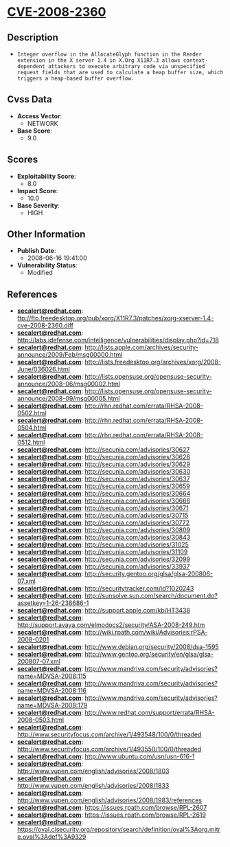 
# [CVE-2008-2360](https://cve.mitre.org/cgi-bin/cvename.cgi?name=CVE-2008-2360)

## Description

- `Integer overflow in the AllocateGlyph function in the Render extension in the X server 1.4 in X.Org X11R7.3 allows context-dependent attackers to execute arbitrary code via unspecified request fields that are used to calculate a heap buffer size, which triggers a heap-based buffer overflow.`

## Cvss Data

- **Access Vector**:
  - NETWORK
- **Base Score**:
  - 9.0

## Scores

- **Exploitability Score**:
  - 8.0
- **Impact Score**:
  - 10.0
- **Base Severity**:
  - HIGH

## Other Information

- **Publish Date**:
  - 2008-06-16 19:41:00
- **Vulnerability Status**:
  - Modified

## References

- **secalert@redhat.com**: ftp://ftp.freedesktop.org/pub/xorg/X11R7.3/patches/xorg-xserver-1.4-cve-2008-2360.diff
- **secalert@redhat.com**: http://labs.idefense.com/intelligence/vulnerabilities/display.php?id=718
- **secalert@redhat.com**: http://lists.apple.com/archives/security-announce/2009/Feb/msg00000.html
- **secalert@redhat.com**: http://lists.freedesktop.org/archives/xorg/2008-June/036026.html
- **secalert@redhat.com**: http://lists.opensuse.org/opensuse-security-announce/2008-06/msg00002.html
- **secalert@redhat.com**: http://lists.opensuse.org/opensuse-security-announce/2008-09/msg00005.html
- **secalert@redhat.com**: http://rhn.redhat.com/errata/RHSA-2008-0502.html
- **secalert@redhat.com**: http://rhn.redhat.com/errata/RHSA-2008-0504.html
- **secalert@redhat.com**: http://rhn.redhat.com/errata/RHSA-2008-0512.html
- **secalert@redhat.com**: http://secunia.com/advisories/30627
- **secalert@redhat.com**: http://secunia.com/advisories/30628
- **secalert@redhat.com**: http://secunia.com/advisories/30629
- **secalert@redhat.com**: http://secunia.com/advisories/30630
- **secalert@redhat.com**: http://secunia.com/advisories/30637
- **secalert@redhat.com**: http://secunia.com/advisories/30659
- **secalert@redhat.com**: http://secunia.com/advisories/30664
- **secalert@redhat.com**: http://secunia.com/advisories/30666
- **secalert@redhat.com**: http://secunia.com/advisories/30671
- **secalert@redhat.com**: http://secunia.com/advisories/30715
- **secalert@redhat.com**: http://secunia.com/advisories/30772
- **secalert@redhat.com**: http://secunia.com/advisories/30809
- **secalert@redhat.com**: http://secunia.com/advisories/30843
- **secalert@redhat.com**: http://secunia.com/advisories/31025
- **secalert@redhat.com**: http://secunia.com/advisories/31109
- **secalert@redhat.com**: http://secunia.com/advisories/32099
- **secalert@redhat.com**: http://secunia.com/advisories/33937
- **secalert@redhat.com**: http://security.gentoo.org/glsa/glsa-200806-07.xml
- **secalert@redhat.com**: http://securitytracker.com/id?1020243
- **secalert@redhat.com**: http://sunsolve.sun.com/search/document.do?assetkey=1-26-238686-1
- **secalert@redhat.com**: http://support.apple.com/kb/HT3438
- **secalert@redhat.com**: http://support.avaya.com/elmodocs2/security/ASA-2008-249.htm
- **secalert@redhat.com**: http://wiki.rpath.com/wiki/Advisories:rPSA-2008-0201
- **secalert@redhat.com**: http://www.debian.org/security/2008/dsa-1595
- **secalert@redhat.com**: http://www.gentoo.org/security/en/glsa/glsa-200807-07.xml
- **secalert@redhat.com**: http://www.mandriva.com/security/advisories?name=MDVSA-2008:115
- **secalert@redhat.com**: http://www.mandriva.com/security/advisories?name=MDVSA-2008:116
- **secalert@redhat.com**: http://www.mandriva.com/security/advisories?name=MDVSA-2008:179
- **secalert@redhat.com**: http://www.redhat.com/support/errata/RHSA-2008-0503.html
- **secalert@redhat.com**: http://www.securityfocus.com/archive/1/493548/100/0/threaded
- **secalert@redhat.com**: http://www.securityfocus.com/archive/1/493550/100/0/threaded
- **secalert@redhat.com**: http://www.ubuntu.com/usn/usn-616-1
- **secalert@redhat.com**: http://www.vupen.com/english/advisories/2008/1803
- **secalert@redhat.com**: http://www.vupen.com/english/advisories/2008/1833
- **secalert@redhat.com**: http://www.vupen.com/english/advisories/2008/1983/references
- **secalert@redhat.com**: https://issues.rpath.com/browse/RPL-2607
- **secalert@redhat.com**: https://issues.rpath.com/browse/RPL-2619
- **secalert@redhat.com**: https://oval.cisecurity.org/repository/search/definition/oval%3Aorg.mitre.oval%3Adef%3A9329
